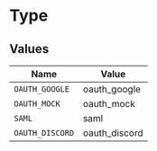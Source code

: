 # Type


## Values

| Name            | Value           |
| --------------- | --------------- |
| `OAUTH_GOOGLE`  | oauth_google    |
| `OAUTH_MOCK`    | oauth_mock      |
| `SAML`          | saml            |
| `OAUTH_DISCORD` | oauth_discord   |